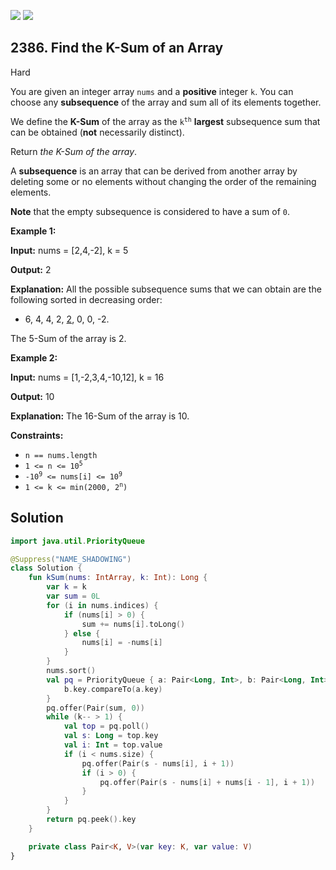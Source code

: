 [![](https://img.shields.io/github/stars/javadev/LeetCode-in-Kotlin?label=Stars&style=flat-square)](https://github.com/javadev/LeetCode-in-Kotlin)
[![](https://img.shields.io/github/forks/javadev/LeetCode-in-Kotlin?label=Fork%20me%20on%20GitHub%20&style=flat-square)](https://github.com/javadev/LeetCode-in-Kotlin/fork)

## 2386\. Find the K-Sum of an Array

Hard

You are given an integer array `nums` and a **positive** integer `k`. You can choose any **subsequence** of the array and sum all of its elements together.

We define the **K-Sum** of the array as the <code>k<sup>th</sup></code> **largest** subsequence sum that can be obtained (**not** necessarily distinct).

Return _the K-Sum of the array_.

A **subsequence** is an array that can be derived from another array by deleting some or no elements without changing the order of the remaining elements.

**Note** that the empty subsequence is considered to have a sum of `0`.

**Example 1:**

**Input:** nums = [2,4,-2], k = 5

**Output:** 2

**Explanation:** All the possible subsequence sums that we can obtain are the following sorted in decreasing order:

- 6, 4, 4, 2, <ins>2</ins>, 0, 0, -2.

The 5-Sum of the array is 2. 

**Example 2:**

**Input:** nums = [1,-2,3,4,-10,12], k = 16

**Output:** 10

**Explanation:** The 16-Sum of the array is 10. 

**Constraints:**

*   `n == nums.length`
*   <code>1 <= n <= 10<sup>5</sup></code>
*   <code>-10<sup>9</sup> <= nums[i] <= 10<sup>9</sup></code>
*   <code>1 <= k <= min(2000, 2<sup>n</sup>)</code>

## Solution

```kotlin
import java.util.PriorityQueue

@Suppress("NAME_SHADOWING")
class Solution {
    fun kSum(nums: IntArray, k: Int): Long {
        var k = k
        var sum = 0L
        for (i in nums.indices) {
            if (nums[i] > 0) {
                sum += nums[i].toLong()
            } else {
                nums[i] = -nums[i]
            }
        }
        nums.sort()
        val pq = PriorityQueue { a: Pair<Long, Int>, b: Pair<Long, Int> ->
            b.key.compareTo(a.key)
        }
        pq.offer(Pair(sum, 0))
        while (k-- > 1) {
            val top = pq.poll()
            val s: Long = top.key
            val i: Int = top.value
            if (i < nums.size) {
                pq.offer(Pair(s - nums[i], i + 1))
                if (i > 0) {
                    pq.offer(Pair(s - nums[i] + nums[i - 1], i + 1))
                }
            }
        }
        return pq.peek().key
    }

    private class Pair<K, V>(var key: K, var value: V)
}
```